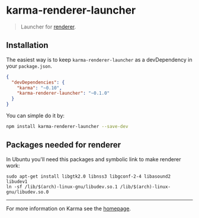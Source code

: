 
karma-renderer-launcher
=======================

> Launcher for [renderer](https://github.com/ernestoalejo/renderer).


Installation
------------

The easiest way is to keep `karma-renderer-launcher` as a devDependency in your `package.json`.

```json
{
  "devDependencies": {
    "karma": "~0.10",
    "karma-renderer-launcher": "~0.1.0"
  }
}
```

You can simple do it by:

```bash
npm install karma-renderer-launcher --save-dev
```


Packages needed for renderer
----------------------------

In Ubuntu you'll need this packages and symbolic link to make renderer work:

```shell
sudo apt-get install libgtk2.0 libnss3 libgconf-2-4 libasound2 libudev1
ln -sf /lib/$(arch)-linux-gnu/libudev.so.1 /lib/$(arch)-linux-gnu/libudev.so.0
```



----

For more information on Karma see the [homepage](http://karma-runner.github.com).

